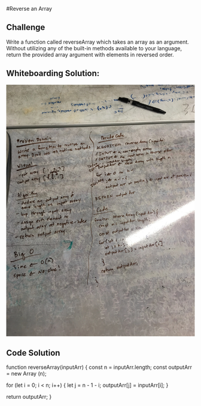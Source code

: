 #Reverse an Array

## Challenge
Write a function called reverseArray which takes an array as an argument. Without utilizing any of the built-in methods available to your language, return the provided array argument with elements in reversed order.

## Whiteboarding Solution: 
![alt text](https://raw.githubusercontent.com/ashtonkellis/data-structures-and-algorithms/array-reverse/assets/1-array-reverse.jpg)

## Code Solution
function reverseArray(inputArr) {
  const n = inputArr.length;
  const outputArr = new Array (n);

  for (let i = 0; i < n; i++) {
    let j = n - 1 - i;
    outputArr[j] = inputArr[i];
  }

  return outputArr;
}